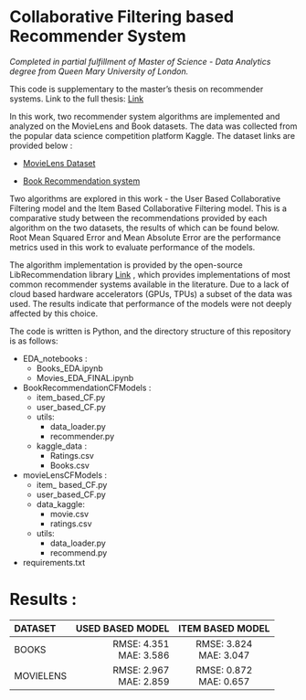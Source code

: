 # Collaborative Filtering based Recommender System
_Completed in partial fulfillment of Master of Science - Data Analytics degree from Queen Mary University of London._

This code is supplementary to the master’s thesis on recommender systems. Link to the full thesis: [Link](https://drive.google.com/file/d/1tnwfL5aqheLoPntLSuVgCsPFs_2DXus1/view?usp=share_link) 

In this work, two recommender system algorithms are implemented and analyzed on the MovieLens and Book datasets. The data was collected from the popular data science competition platform Kaggle. The dataset links are provided below :

* [MovieLens Dataset](https://www.kaggle.com/datasets/grouplens/movielens-20m-dataset?datasetId=339&sortBy=voteCount&select=tag.csv)

* [Book Recommendation system](https://www.kaggle.com/datasets/arashnic/book-recommendation-dataset?select=Users.csv)

Two algorithms are explored in this work - the User Based Collaborative Filtering model and the Item Based Collaborative Filtering model. This is a comparative study between the recommendations provided by each algorithm on the two datasets, the results of which can be found below. Root Mean Squared Error and Mean Absolute Error are the performance metrics used in this work to evaluate performance of the models.

The algorithm implementation is provided by the open-source LibRecommendation library [Link](https://librecommender.readthedocs.io/en/latest/#:~:text=LibRecommender%20is%20an%20easy%2Dto,different%20kinds%20of%20recommendation%20models.) , which provides implementations of most common recommender systems available in the literature. Due to a lack of cloud based hardware accelerators (GPUs, TPUs) a subset of the data was used. The results indicate that performance of the models were not deeply affected by this choice.

The code is written is Python, and the directory structure of this repository is as follows:
* EDA_notebooks :
  - Books_EDA.ipynb
  - Movies_EDA_FINAL.ipynb
* BookRecommendationCFModels :
  - item_based_CF.py
  - user_based_CF.py
  - utils:
    - data_loader.py
    - recommender.py
  - kaggle_data :
    - Ratings.csv
    - Books.csv
* movieLensCFModels :
  - item_ based_CF.py
  - user_based_CF.py
  - data_kaggle:
    - movie.csv
    - ratings.csv
  - utils:
    - data_loader.py
    - recommend.py
* requirements.txt

# Results : 

DATASET | USED BASED MODEL | ITEM BASED MODEL
| :--- | ---: | :---:
BOOKS  | RMSE: 4.351 <br> MAE: 3.586 | RMSE: 3.824 <br> MAE: 3.047
MOVIELENS  | RMSE: 2.967 <br> MAE: 2.859 | RMSE: 0.872 <br> MAE: 0.657




